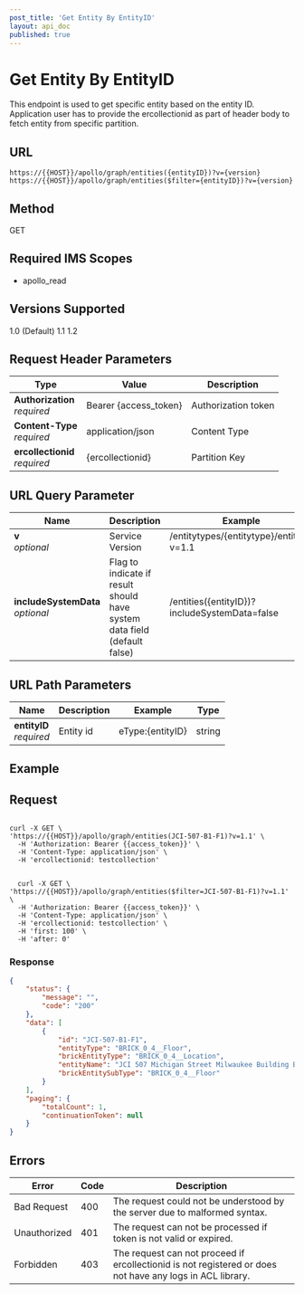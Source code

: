 ```yaml
---
post_title: 'Get Entity By EntityID'
layout: api_doc
published: true
---
```

# Get Entity By EntityID

This endpoint is used to get specific entity based on the entity ID. Application user has to provide the ercollectionid as part of header body to fetch  entity from specific partition.

## URL

`https://{{HOST}}/apollo/graph/entities({entityID})?v={version}`
`https://{{HOST}}/apollo/graph/entities($filter={entityID})?v={version}`


## Method

<div class="get">GET</div>

## Required IMS Scopes

* apollo_read

## Versions Supported
1.0 (Default)
1.1
1.2

## Request Header Parameters

|Type|Value|Description|
|---|---|---|
|**Authorization** <br>*required*|Bearer {access_token}|Authorization token|
|**Content-Type** <br>*required*|application/json|Content Type|
|**ercollectionid** <br>*required*|{ercollectionid}|Partition Key|


## URL Query Parameter

|Name|Description|Example|
|---|---|---|
|**v** <br>*optional*|Service Version|/entitytypes/{entitytype}/entities?v=1.1|String|
|**includeSystemData** <br>*optional*|Flag to indicate if result should have system data field (default false)|/entities({entityID})?includeSystemData=false|

## URL Path Parameters

|Name|Description|Example|Type|
|---|---|---|---|
|**entityID** <br>*required*|Entity  id|eType:{entityID}|string|

## Example

## Request

```shell

curl -X GET \
'https://{{HOST}}/apollo/graph/entities(JCI-507-B1-F1)?v=1.1' \
  -H 'Authorization: Bearer {{access_token}}' \
  -H 'Content-Type: application/json' \
  -H 'ercollectionid: testcollection' 


  curl -X GET \
'https://{{HOST}}/apollo/graph/entities($filter=JCI-507-B1-F1)?v=1.1' \
  -H 'Authorization: Bearer {{access_token}}' \
  -H 'Content-Type: application/json' \
  -H 'ercollectionid: testcollection' \
  -H 'first: 100' \
  -H 'after: 0' 

```

### Response

```json
{
    "status": {
        "message": "",
        "code": "200"
    },
    "data": [
        {
            "id": "JCI-507-B1-F1",
            "entityType": "BRICK_0_4__Floor",
            "brickEntityType": "BRICK_0_4__Location",
            "entityName": "JCI 507 Michigan Street Milwaukee Building B1 Floor F1",
            "brickEntitySubType": "BRICK_0_4__Floor"
        }
    ],
    "paging": {
        "totalCount": 1,
        "continuationToken": null
    }
}
```

## Errors

|Error|Code|Description|
|---|---|---|
|Bad Request | 400| The request could not be understood by the server due to malformed syntax. |
|Unauthorized | 401| The request can not be processed if token is not valid or expired. |
|Forbidden | 403| The request can not proceed if ercollectionid is not registered or does not have any logs in ACL library. |
